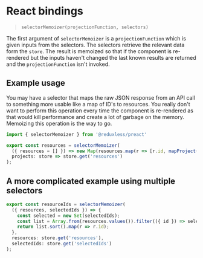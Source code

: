 # React bindings

> `selectorMemoizer(projectionFunction, selectors)`

The first argument of `selectorMemoizer` is a `projectionFunction` which is given inputs from the selectors. The selectors retrieve the relevant data form the `store`. The result is memoized so that if the component is re-rendered but the inputs haven't changed the last known results are returned and the `projectionFunction` isn't invoked.

## Example usage

You may have a selector that maps the raw JSON response from an API call to something more usable like a map of ID's to resources. You really don't want to perform this operation every time the component is re-rendered as that would kill performance and create a lot of garbage on the memory. Memoizing this operation is the way to go.

```js
import { selectorMemoizer } from '@reduxless/preact'

export const resources = selectorMemoizer(
  ({ resources = [] }) => new Map(resources.map(r => [r.id, mapProject(r)])),
  projects: store => store.get('resources')
);
```

## A more complicated example using multiple selectors

```js
export const resourceIds = selectorMemoizer(
  ({ resources, selectedIds }) => {
    const selected = new Set(selectedIds);
    const list = Array.from(resources.values()).filter(({ id }) => selected.has(id);
    return list.sort().map(r => r.id);
  },
  resources: store.get('resources'),
  selectedIds: store.get('selectedIds')
);
```
